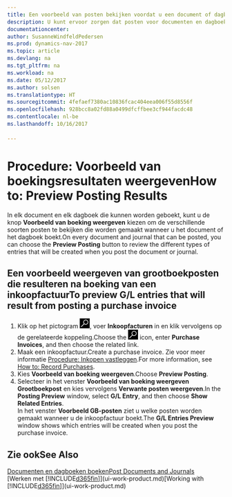 ```yaml
---
title: Een voorbeeld van posten bekijken voordat u een document of dagboek boekt
description: U kunt ervoor zorgen dat posten voor documenten en dagboeken correct zijn voordat u ze naar het grootboek boekt.
documentationcenter: 
author: SusanneWindfeldPedersen
ms.prod: dynamics-nav-2017
ms.topic: article
ms.devlang: na
ms.tgt_pltfrm: na
ms.workload: na
ms.date: 05/12/2017
ms.author: solsen
ms.translationtype: HT
ms.sourcegitcommit: 4fefaef7380ac10836fcac404eea006f55d8556f
ms.openlocfilehash: 928bcc8a02fd88a0499dfcffbee3cf944facdc48
ms.contentlocale: nl-be
ms.lasthandoff: 10/16/2017

---
```

# <a name="how-to-preview-posting-results"></a><span data-ttu-id="31564-103">Procedure: Voorbeeld van boekingsresultaten weergeven</span><span class="sxs-lookup"><span data-stu-id="31564-103">How to: Preview Posting Results</span></span>
<span data-ttu-id="31564-104">In elk document en elk dagboek die kunnen worden geboekt, kunt u de knop **Voorbeeld van boeking weergeven** kiezen om de verschillende soorten posten te bekijken die worden gemaakt wanneer u het document of het dagboek boekt.</span><span class="sxs-lookup"><span data-stu-id="31564-104">On every document and journal that can be posted, you can choose the **Preview Posting** button to review the different types of entries that will be created when you post the document or journal.</span></span>

## <a name="to-preview-gl-entries-that-will-result-from-posting-a-purchase-invoice"></a><span data-ttu-id="31564-105">Een voorbeeld weergeven van grootboekposten die resulteren na boeking van een inkoopfactuur</span><span class="sxs-lookup"><span data-stu-id="31564-105">To preview G/L entries that will result from posting a purchase invoice</span></span>
1. <span data-ttu-id="31564-106">Klik op het pictogram ![Zoeken naar pagina of rapport](media/ui-search/search_small.png "pictogram Zoeken naar pagina of rapport"), voer **Inkoopfacturen** in en klik vervolgens op de gerelateerde koppeling.</span><span class="sxs-lookup"><span data-stu-id="31564-106">Choose the ![Search for Page or Report](media/ui-search/search_small.png "Search for Page or Report icon") icon, enter **Purchase Invoices**, and then choose the related link.</span></span>
2. <span data-ttu-id="31564-107">Maak een inkoopfactuur.</span><span class="sxs-lookup"><span data-stu-id="31564-107">Create a purchase invoice.</span></span> <span data-ttu-id="31564-108">Zie voor meer informatie [Procedure: Inkopen vastleggen](purchasing-how-record-purchases.md).</span><span class="sxs-lookup"><span data-stu-id="31564-108">For more information, see [How to: Record Purchases](purchasing-how-record-purchases.md).</span></span>
3. <span data-ttu-id="31564-109">Kies **Voorbeeld van boeking weergeven**.</span><span class="sxs-lookup"><span data-stu-id="31564-109">Choose **Preview Posting**.</span></span>
4. <span data-ttu-id="31564-110">Selecteer in het venster **Voorbeeld van boeking weergeven** **Grootboekpost** en kies vervolgens **Verwante posten weergeven**.</span><span class="sxs-lookup"><span data-stu-id="31564-110">In the **Posting Preview** window, select **G/L Entry**, and then choose **Show Related Entries**.</span></span>  
   <span data-ttu-id="31564-111">In het venster **Voorbeeld GB-posten** ziet u welke posten worden gemaakt wanneer u de inkoopfactuur boekt.</span><span class="sxs-lookup"><span data-stu-id="31564-111">The **G/L Entries Preview** window shows which entries will be created when you post the purchase invoice.</span></span>

## <a name="see-also"></a><span data-ttu-id="31564-112">Zie ook</span><span class="sxs-lookup"><span data-stu-id="31564-112">See Also</span></span>
[<span data-ttu-id="31564-113">Documenten en dagboeken boeken</span><span class="sxs-lookup"><span data-stu-id="31564-113">Post Documents and Journals</span></span>](ui-post-documents-journals.md)  
<span data-ttu-id="31564-114">[Werken met [!INCLUDE[d365fin](includes/d365fin_md.md)]](ui-work-product.md)</span><span class="sxs-lookup"><span data-stu-id="31564-114">[Working with [!INCLUDE[d365fin](includes/d365fin_md.md)]](ui-work-product.md)</span></span>


